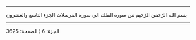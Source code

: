 ------------------------------------------------------------------------

بسم الله الرّحمن الرّحيم من سورة الملك الى سورة المرسلات الجزء التاسع
والعشرون

------------------------------------------------------------------------

الجزء: 6 ¦ الصفحة: 3625
